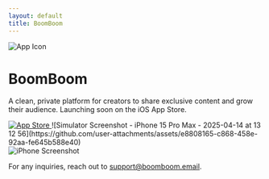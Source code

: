 ```yaml
---
layout: default
title: BoomBoom
---
```


<div class="landing-container">
  <div class="left-section">
    <img src="/assets/images/your-app-icon.png" alt="App Icon" class="logo" />
    <h1>BoomBoom</h1>
    <p>
      A clean, private platform for creators to share exclusive content and grow their audience. Launching soon on the iOS App Store.
    </p>
    <a href="#">
      <img src="/assets/images/app-store-badge.svg" alt="App Store" class="store-badge" />
    </a>
    ![Simulator Screenshot - iPhone 15 Pro Max - 2025-04-14 at 13 12 56](https://github.com/user-attachments/assets/e8808165-c868-458e-92aa-fe645b588e40)

  </div>
  <div class="right-section">
    <img src="/assets/images/screen.png" alt="iPhone Screenshot" class="phone" />
  </div>
</div>

<!-- 
---
layout: default
title: BoomBoom
---

# We're under construction, check back soon!

##Coming soon to the iOS App Store

# BoomBoom Directory 

### Review our terms and policies:  
-->

<!-- - 📜 [Terms of Service](./tos) (coming soon) -->
<!-- - 🔒 [Privacy Policy](./privacy-policy) (coming soon) -->
<!-- - 🤝 [Community Guidelines](./community-guidelines) (coming soon) -->

For any inquiries, reach out to [support@boomboom.email](mailto:support@boomboom.email).

